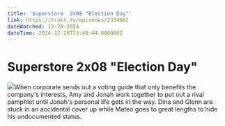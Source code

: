 ```yaml
---
title: 'Superstore  2x08 "Election Day"' 
link: https://trakt.tv/episodes/2334961
dateWatched: 12-28-2024
dateTime: 2024-12-28T23:40:44.000000Z
---
```

# Superstore  2x08 "Election Day"

![](https://walter-r2.trakt.tv/images/episodes/002/334/961/screenshots/thumb/9762e23f91.jpg)When corporate sends out a voting guide that only benefits the company's interests, Amy and Jonah work together to put out a rival pamphlet until Jonah's personal life gets in the way. Dina and Glenn are stuck in an accidental cover up while Mateo goes to great lengths to hide his undocumented status.